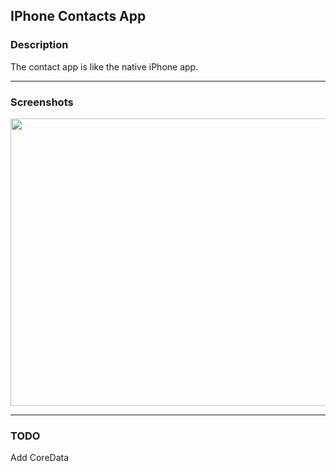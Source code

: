## IPhone Contacts App ##


### Description ###

 The contact app is like the native iPhone app.
 - - - -
### Screenshots ###

<img src="https://user-images.githubusercontent.com/94231197/151895962-c55e4f18-500b-41ac-a5ad-f81f8ac6de7f.png" width="600" height="460">

- - - -
### TODO ###
Add CoreData
